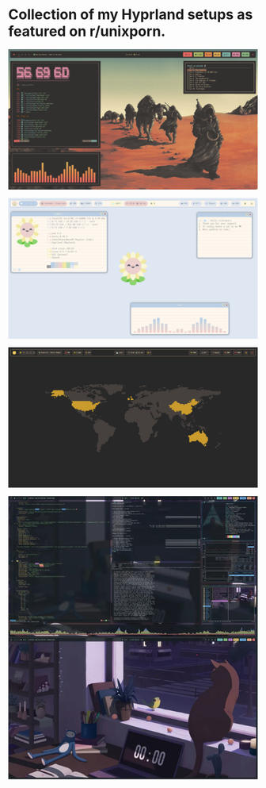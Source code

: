 # Collection of my Hyprland setups as featured on r/unixporn.
![dope](dope/1.png)

![sunflower](sunflower/1.png)

![gruvbox](gruvbox/screenshot.png)

![lowfi-cat](lowfi-cat/screenshot.png)
